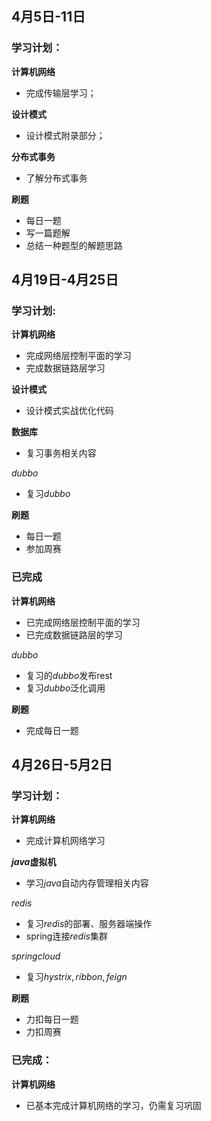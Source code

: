 ## 4月5日-11日

### 学习计划：

**计算机网络**

* 完成传输层学习；

**设计模式**

* 设计模式附录部分；

**分布式事务**

* 了解分布式事务

**刷题**

* 每日一题
* 写一篇题解
* 总结一种题型的解题思路

## 4月19日-4月25日

### 学习计划:

**计算机网络**

* 完成网络层控制平面的学习
* 完成数据链路层学习

**设计模式**

* 设计模式实战优化代码

**数据库**

* 复习事务相关内容

$dubbo$

* 复习$dubbo$

**刷题**

* 每日一题
* 参加周赛

### 已完成

**计算机网络**

* 已完成网络层控制平面的学习
* 已完成数据链路层的学习

$dubbo$

* 复习的$dubbo$发布rest
* 复习$dubbo$泛化调用

**刷题**

* 完成每日一题

## 4月26日-5月2日

### 学习计划：

**计算机网络**

* 完成计算机网络学习

**$java$虚拟机**

* 学习$java$自动内存管理相关内容

$redis$

* 复习$redis$的部署、服务器端操作
* spring连接$redis$集群

$springcloud$

* 复习$hystrix, ribbon, feign$

**刷题**

* 力扣每日一题
* 力扣周赛

### 已完成：

**计算机网络**

* 已基本完成计算机网络的学习，仍需复习巩固


